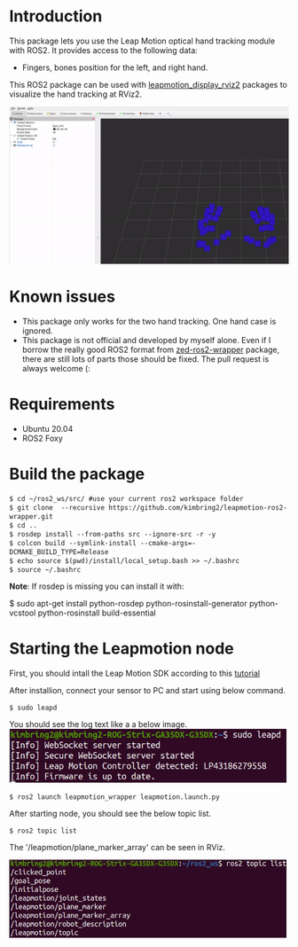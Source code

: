 # Introduction
This package lets you use the Leap Motion optical hand tracking module with ROS2. It provides access to the following data:
- Fingers, bones position for the left, and right hand.

This ROS2 package can be used with [leapmotion_display_rviz2](https://github.com/kimbring2/leapmotion-ros2-examples/tree/main/leapmotion_display_rviz2) packages to visualize the hand tracking at RViz2.

<img src="images/leapmotion_rviz.gif" width="1000">

# Known issues
- This package only works for the two hand tracking. One hand case is ignored.
- This package is not official and developed by myself alone. Even if I borrow the really good ROS2 format from [zed-ros2-wrapper](https://github.com/stereolabs/zed-ros2-wrapper) package, there are still lots of parts those should be fixed. The pull request is always welcome (:

# Requirements
- Ubuntu 20.04
- ROS2 Foxy

# Build the package
```
$ cd ~/ros2_ws/src/ #use your current ros2 workspace folder
$ git clone  --recursive https://github.com/kimbring2/leapmotion-ros2-wrapper.git
$ cd ..
$ rosdep install --from-paths src --ignore-src -r -y
$ colcon build --symlink-install --cmake-args=-DCMAKE_BUILD_TYPE=Release
$ echo source $(pwd)/install/local_setup.bash >> ~/.bashrc
$ source ~/.bashrc
```

**Note**: If rosdep is missing you can install it with:

$ sudo apt-get install python-rosdep python-rosinstall-generator python-vcstool python-rosinstall build-essential

#  Starting the Leapmotion node
First, you should intall the Leap Motion SDK according to this [tutorial](https://support.leapmotion.com/hc/en-us/articles/360004317918-Linux-Installation)

After installion, connect your sensor to PC and start using below command.

```
$ sudo leapd
```

You should see the log text like a a below image.
<img src="images/leapmotion.png" width="500">

```
$ ros2 launch leapmotion_wrapper leapmotion.launch.py
```

After starting node, you should see the below topic list.

```
$ ros2 topic list
```

The '/leapmotion/plane_marker_array' can be seen in RViz.

<img src="images/leapmotion_topic.png" width="500">
